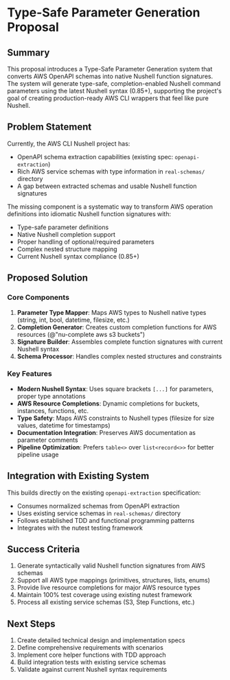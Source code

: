 # Type-Safe Parameter Generation Proposal

## Summary

This proposal introduces a Type-Safe Parameter Generation system that converts AWS OpenAPI schemas into native Nushell function signatures. The system will generate type-safe, completion-enabled Nushell command parameters using the latest Nushell syntax (0.85+), supporting the project's goal of creating production-ready AWS CLI wrappers that feel like pure Nushell.

## Problem Statement

Currently, the AWS CLI Nushell project has:
- OpenAPI schema extraction capabilities (existing spec: `openapi-extraction`)
- Rich AWS service schemas with type information in `real-schemas/` directory
- A gap between extracted schemas and usable Nushell function signatures

The missing component is a systematic way to transform AWS operation definitions into idiomatic Nushell function signatures with:
- Type-safe parameter definitions
- Native Nushell completion support 
- Proper handling of optional/required parameters
- Complex nested structure mapping
- Current Nushell syntax compliance (0.85+)

## Proposed Solution

### Core Components

1. **Parameter Type Mapper**: Maps AWS types to Nushell native types (string, int, bool, datetime, filesize, etc.)
2. **Completion Generator**: Creates custom completion functions for AWS resources (@"nu-complete aws s3 buckets")
3. **Signature Builder**: Assembles complete function signatures with current Nushell syntax
4. **Schema Processor**: Handles complex nested structures and constraints

### Key Features

- **Modern Nushell Syntax**: Uses square brackets `[...]` for parameters, proper type annotations
- **AWS Resource Completions**: Dynamic completions for buckets, instances, functions, etc.
- **Type Safety**: Maps AWS constraints to Nushell types (filesize for size values, datetime for timestamps)
- **Documentation Integration**: Preserves AWS documentation as parameter comments
- **Pipeline Optimization**: Prefers `table<>` over `list<record<>>` for better pipeline usage

## Integration with Existing System

This builds directly on the existing `openapi-extraction` specification:
- Consumes normalized schemas from OpenAPI extraction
- Uses existing service schemas in `real-schemas/` directory  
- Follows established TDD and functional programming patterns
- Integrates with the nutest testing framework

## Success Criteria

1. Generate syntactically valid Nushell function signatures from AWS schemas
2. Support all AWS type mappings (primitives, structures, lists, enums)
3. Provide live resource completions for major AWS resource types
4. Maintain 100% test coverage using existing nutest framework
5. Process all existing service schemas (S3, Step Functions, etc.)

## Next Steps

1. Create detailed technical design and implementation specs
2. Define comprehensive requirements with scenarios
3. Implement core helper functions with TDD approach
4. Build integration tests with existing service schemas
5. Validate against current Nushell syntax requirements